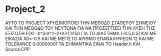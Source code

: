 # Project_2
ΑΥΤΟ ΤΟ PROJECT ΧΡΗΣΙΜΟΠΟΙΕΙ ΤΗΝ ΜΕΘΟΔΟ ΣΤΑΘΕΡΟΥ ΣΗΜΕΙΟΥ ΚΑΙ ΤΗΝ ΜΕΘΟΔΟ ΤΟΥ ΝΕΥΤΩΝΑ ΓΙΑ ΝΑ ΠΡΟΣΕΓΓΙΣΕΙ ΤΗΝ ΛΥΣΗ ΤΗΣ ΕΞΙΣΩΣΗ F(X)=X^3-X^2-2*X+1.1250 ΓΙΑ ΤΟ ΔΙΑΣΤΗΜΑ [-0.5,0.5] ΚΑΙ ΜΕ ΕΙΚΑΣΙΑ Χ0=-0.5 ΚΑΙ ΜΕ ΜΕΓΙΣΤΟ ΑΡΙΘΜΟ ΕΠΑΝΑΛΗΨΕΩΝ 12 ΚΑΙ ΜΕ TOLERANCE 0.00000001 ΤΑ ΣΗΜΑΝΤΙΚΑ ΕΙΝΑΙ ΤΟ Header.h KAI Source.CPP
